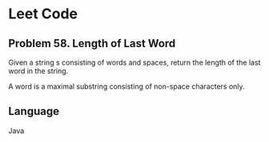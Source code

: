 # Leet Code
## Problem 58. Length of Last Word

Given a string s consisting of words and spaces, return the length of the last word in the string.

A word is a maximal substring consisting of non-space characters only.

## Language
Java
